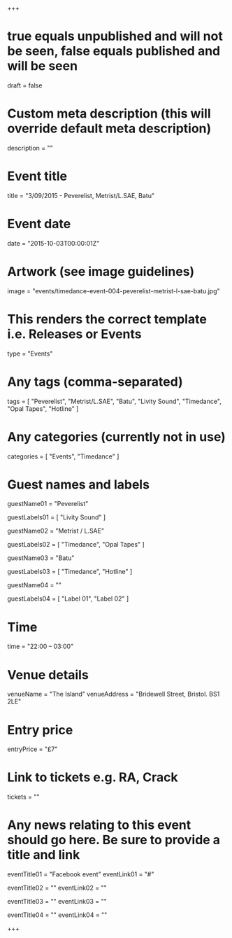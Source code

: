 +++

# true equals unpublished and will not be seen, false equals published and will be seen
draft = false

# Custom meta description (this will override default meta description)
description = ""

# Event title
title = "3/09/2015 - Peverelist, Metrist/L.SAE, Batu"

# Event date
date = "2015-10-03T00:00:01Z"

# Artwork (see image guidelines)
image = "events/timedance-event-004-peverelist-metrist-l-sae-batu.jpg"

# This renders the correct template i.e. Releases or Events
type = "Events"

# Any tags (comma-separated)
tags = [ 
	"Peverelist", 
	"Metrist/L.SAE",
	"Batu",
	"Livity Sound",
	"Timedance",
	"Opal Tapes",
	"Hotline" 
]

# Any categories (currently not in use)
categories = [
  "Events",
  "Timedance"
]

# Guest names and labels
guestName01 = "Peverelist"

guestLabels01 = [
	"Livity Sound"
]

guestName02 = "Metrist / L.SAE"

guestLabels02 = [
	"Timedance",
	"Opal Tapes"
]

guestName03 = "Batu"

guestLabels03 = [
	"Timedance",
	"Hotline"
]

guestName04 = ""

guestLabels04 = [
	"Label 01",
	"Label 02"
]

# Time
time = "22:00 – 03:00"

# Venue details
venueName = "The Island"
venueAddress = "Bridewell Street, Bristol. BS1 2LE"

# Entry price
entryPrice = "£7"

# Link to tickets e.g. RA, Crack 
tickets = ""

# Any news relating to this event should go here. Be sure to provide a title and link
eventTitle01 = "Facebook event"
eventLink01 = "#"

eventTitle02 = ""
eventLink02 = ""

eventTitle03 = ""
eventLink03 = ""

eventTitle04 = ""
eventLink04 = ""


+++
